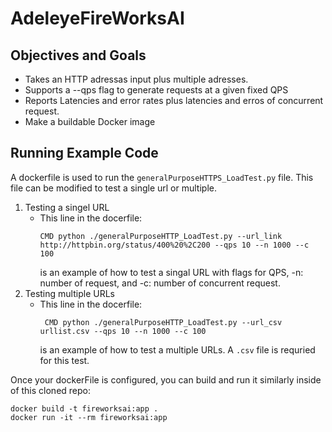 # AdeleyeFireWorksAI

## Objectives and Goals
- Takes an HTTP adressas input plus multiple adresses. 
- Supports a --qps flag to generate requests at a given fixed QPS
- Reports Latencies and error rates plus latencies and erros of concurrent request.
- Make a buildable Docker image

## Running Example Code
A dockerfile is used to run the  `generalPurposeHTTPS_LoadTest.py` file. This file can be modified to test a single url or multiple. 
1. Testing a singel URL
   -   This line in the docerfile:
       ```
       CMD python ./generalPurposeHTTP_LoadTest.py --url_link http://httpbin.org/status/400%20%2C200 --qps 10 --n 1000 --c 100
       ```
       is an example of how to test a singal URL with flags for QPS, -n: number of request, and -c: number of concurrent request. 
2. Testing multiple URLs
   -   This line in the docerfile:
       ```
        CMD python ./generalPurposeHTTP_LoadTest.py --url_csv urllist.csv --qps 10 --n 1000 --c 100
       ```
       is an example of how to test a multiple URLs. A `.csv` file is requried for this test.

Once your dockerFile is configured, you can build and run it similarly inside of this cloned repo:
```
docker build -t fireworksai:app .
docker run -it --rm fireworksai:app
```
  









